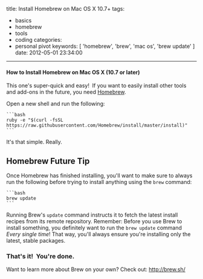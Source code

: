 title: Install Homebrew on Mac OS X 10.7+
tags:
  - basics
  - homebrew
  - tools
  - coding
categories:
  - personal pivot
keywords: [ 'homebrew', 'brew', 'mac os', 'brew update' ]
date: 2012-05-01 23:34:00
---

#### How to Install Homebrew on Mac OS X (10.7 or later)

This one's super-quick and easy!  If you want to easily install other tools and add-ons in the future, you need [Homebrew](http://brew.sh/ "Homebrew").

Open a new shell and run the following:

    ```bash
    ruby -e "$(curl -fsSL https://raw.githubusercontent.com/Homebrew/install/master/install)"
    ```

It's that simple. Really.

## Homebrew Future Tip
Once Homebrew has finished installing, you'll want to make sure to always run the following before trying to install anything using the `brew` command:

    ```bash
    brew update
    ```

Running Brew's `update` command instructs it to fetch the latest install recipes from its remote repository. Remember: Before you use Brew to install something, you definitely want to run the `brew update` command _Every single time_! That way, you'll always ensure you're installing only the latest, stable packages.

### That's it!  You're done.

Want to learn more about Brew on your own?  Check out: http://brew.sh/